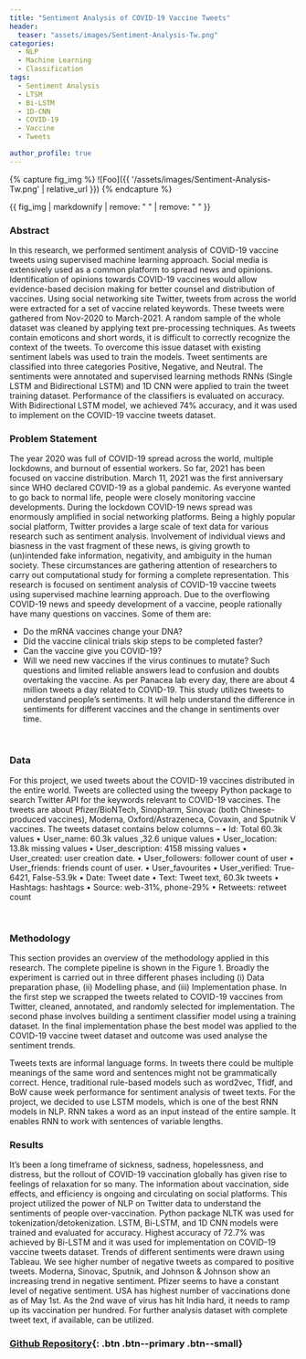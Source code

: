```yaml
---
title: "Sentiment Analysis of COVID-19 Vaccine Tweets"
header:
  teaser: "assets/images/Sentiment-Analysis-Tw.png"
categories:
  - NLP
  - Machine Learning
  - Classification
tags:
  - Sentiment Analysis
  - LTSM
  - Bi-LSTM
  - 1D-CNN
  - COVID-19
  - Vaccine
  - Tweets

author_profile: true
---
```


{% capture fig_img %}
![Foo]({{ '/assets/images/Sentiment-Analysis-Tw.png' | relative_url }})
{% endcapture %}

{{ fig_img | markdownify | remove: "
" | remove: "
" }}

### Abstract
In this research, we performed sentiment analysis of COVID-19 vaccine tweets using supervised machine learning approach. Social media is extensively used as a common platform to spread news and opinions. Identification of opinions towards COVID-19 vaccines would allow evidence-based decision making for better counsel and distribution of vaccines. Using social networking site Twitter, tweets from across the world were extracted for a set of vaccine related keywords. These tweets were gathered from Nov-2020 to March-2021. A random sample of the whole dataset was cleaned by applying text pre-processing techniques. As tweets contain emoticons and short words, it is difficult to correctly recognize the context of the tweets. To overcome this issue dataset with existing sentiment labels was used to train the models. Tweet sentiments are classified into three categories Positive, Negative, and Neutral. The sentiments were annotated and supervised learning methods RNNs (Single LSTM and Bidirectional LSTM) and 1D CNN were applied to train the tweet training dataset. Performance of the classifiers is evaluated on accuracy. With Bidirectional LSTM model, we achieved 74% accuracy, and it was used to implement on the COVID-19 vaccine tweets dataset.
<br />

### Problem Statement
The year 2020 was full of COVID-19 spread across the world, multiple lockdowns, and burnout of essential workers. So far, 2021 has been focused on vaccine distribution. March 11, 2021 was the first anniversary since WHO declared COVID-19 as a global pandemic. As everyone wanted to go back to normal life, people were closely monitoring vaccine developments. During the lockdown COVID-19 news spread was enormously amplified in social networking platforms. Being a highly popular social platform, Twitter provides a large scale of text data for various research such as sentiment analysis. Involvement of individual views and biasness in the vast fragment of these news, is giving growth to (un)intended fake information, negativity, and ambiguity in the human society. These circumstances are gathering attention of researchers to carry out computational study for forming a complete representation. This research is focused on sentiment analysis of COVID-19 vaccine tweets using supervised machine learning approach. Due to the overflowing COVID-19 news and speedy development of a vaccine, people rationally have many questions on vaccines. Some of them are:
 - Do the mRNA vaccines change your DNA? 
 - Did the vaccine clinical trials skip steps to be completed faster? 
 - Can the vaccine give you COVID-19? 
 - Will we need new vaccines if the virus continues to mutate?
Such questions and limited reliable answers lead to confusion and doubts overtaking the vaccine. As per Panacea lab every day, there are about 4 million tweets a day related to COVID-19. This study utilizes tweets to understand people’s sentiments. It will help understand the difference in sentiments for different vaccines and the change in sentiments over time.

<br />

### Data
For this project, we used tweets about the COVID-19 vaccines distributed in the entire world. Tweets are collected using the tweepy Python package to search Twitter API for the keywords relevant to COVID-19 vaccines. The tweets are about Pfizer/BioNTech, Sinopharm, Sinovac (both Chinese-produced vaccines), Moderna, Oxford/Astrazeneca, Covaxin, and Sputnik V vaccines. 
The tweets dataset contains below columns –
•	Id: 		Total 60.3k values
•	User_name: 	60.3k values ,32.6 unique values
•	User_location: 	13.8k missing values
•	User_description: 4158 missing values
•	User_created: 	user creation date.
•	User_followers:	follower count of user
•	User_friends: 	friends count of user.
•	User_favourites
•	User_verified: 	True-6421, False-53.9k
•	Date: 		Tweet date
•	Text: 		Tweet text, 60.3k tweets
•	Hashtags: 	hashtags
•	Source: 		web-31%, phone-29%
•	Retweets: 	retweet count

<br />

### Methodology
This section provides an overview of the methodology applied in this research. The complete pipeline is shown in the Figure 1. Broadly the experiment is carried out in three different phases including (i) Data preparation phase, (ii) Modelling phase, and (iii) Implementation phase. In the first step we scrapped the tweets related to COVID-19 vaccines from Twitter, cleaned, annotated, and randomly selected for implementation. The second phase involves building a sentiment classifier model using a training dataset. In the final implementation phase the best model was applied to the COVID-19 vaccine tweet dataset and outcome was used analyse the sentiment trends.

Tweets texts are informal language forms. In tweets there could be multiple meanings of the same word and sentences might not be grammatically correct. Hence, traditional rule-based models such as word2vec, Tfidf, and BoW cause week performance for sentiment analysis of tweet texts. For the project, we decided to use LSTM models, which is one of the best RNN models in NLP. RNN takes a word as an input instead of the entire sample. It enables RNN to work with sentences of variable lengths.
<br />

### Results
It’s been a long timeframe of sickness, sadness, hopelessness, and distress, but the rollout of COVID-19 vaccination globally has given rise to feelings of relaxation for so many. The information about vaccination, side effects, and efficiency is ongoing and circulating on social platforms. This project utilized the power of NLP on Twitter data to understand the sentiments of people over-vaccination. Python package NLTK was used for tokenization/detokenization. LSTM, Bi-LSTM, and 1D CNN models were trained and evaluated for accuracy. Highest accuracy of 72.7% was achieved by Bi-LSTM and it was used for implementation on COVID-19 vaccine tweets dataset. Trends of different sentiments were drawn using Tableau. We see higher number of negative tweets as compared to positive tweets. Moderna, Sinovac, Sputnik, and Johnson & Johnson show an increasing trend in negative sentiment. Pfizer seems to have a constant level of negative sentiment. USA has highest number of vaccinations done as of May 1st. As the 2nd wave of virus has hit India hard, it needs to ramp up its vaccination per hundred. For further analysis dataset with complete tweet text, if available, can be utilized.
<br />


### [Github Repository](https://github.com/GARV3007/COVID-19-vaccine-Tweets){: .btn .btn--primary .btn--small}
